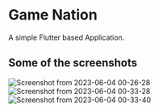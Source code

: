 # Game Nation

A simple Flutter based Application.

## Some of the screenshots

![Screenshot from 2023-06-04 00-26-28](https://github.com/Yagna603/Game-nation/assets/84460990/99b52b32-08c0-4e4a-9178-7e3a7daf6642)
![Screenshot from 2023-06-04 00-33-28](https://github.com/Yagna603/Game-nation/assets/84460990/ffc6c9d6-9d05-438c-94eb-a017ea8be3e3)
![Screenshot from 2023-06-04 00-33-40](https://github.com/Yagna603/Game-nation/assets/84460990/d3474d2a-6a05-4a38-a053-12eb0c4a3a3e)
